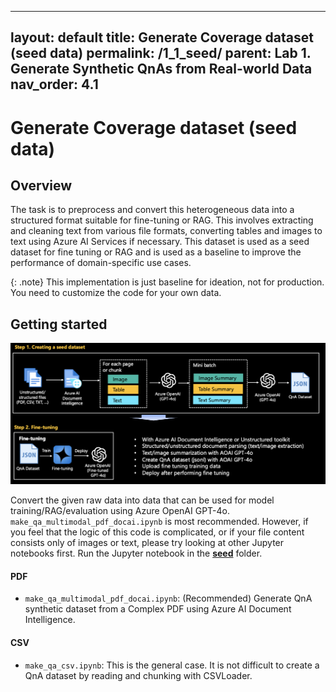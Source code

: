 
---
layout: default
title: Generate Coverage dataset (seed data)
permalink: /1_1_seed/
parent: Lab 1. Generate Synthetic QnAs from Real-world Data
nav_order: 4.1
---

# Generate Coverage dataset (seed data)

## Overview
The task is to preprocess and convert this heterogeneous data into a structured format suitable for fine-tuning or RAG. This involves extracting and cleaning text from various file formats, converting tables and images to text using Azure AI Services if necessary. This dataset is used as a seed dataset for fine tuning or RAG and is used as a baseline to improve the performance of domain-specific use cases.

{: .note}
This implementation is just baseline for ideation, not for production. You need to customize the code for your own data.

## Getting started

![diagram1](../imgs/diagram1.png)

Convert the given raw data into data that can be used for model training/RAG/evaluation using Azure OpenAI GPT-4o. `make_qa_multimodal_pdf_docai.ipynb` is most recommended. However, if you feel that the logic of this code is complicated, or if your file content consists only of images or text, please try looking at other Jupyter notebooks first.
Run the Jupyter notebook in the **[seed](seed)** folder.

#### PDF
- `make_qa_multimodal_pdf_docai.ipynb`: (Recommended) Generate QnA synthetic dataset from a Complex PDF using Azure AI Document Intelligence.

#### CSV
- `make_qa_csv.ipynb`: This is the general case. It is not difficult to create a QnA dataset by reading and chunking with CSVLoader.